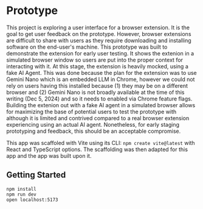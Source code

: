 # Prototype

This project is exploring a user interface for a browser extension. It is the goal to get user feedback on the prototype. However, browser extensions are difficult to share with users as they require downloading and installing software on the end-user's machine. This prototype was built to demonstrate the extension for early user testing. It shows the extenion in a simulated browser window so users are put into the proper context for interacting with it. At this stage, the extension is heavily mocked, using a fake AI Agent. This was done because the plan for the extension was to use Gemini Nano which is an embedded LLM in Chrome, however we could not rely on users having this installed because (1) they may be on a different browser and (2) Gemini Nano is not broadly available at the time of this writing (Dec 5, 2024) and so it needs to enabled via Chrome feature flags. Building the extenion out with a fake AI agent in a simulated browser allows for maximizing the base of potential users to test the prototype with although it is limited and contrived compared to a real browser extension experiencing using an actual AI agent. Nonetheless, for early staging prototyping and feedback, this should be an acceptable compromise.

This app was scaffoled with Vite using its CLI: `npm create vite@latest` with React and TypeScript options. The scaffolding was then adapted for this app and the app was built upon it.

## Getting Started

```
npm install
npm run dev
open localhost:5173
```
